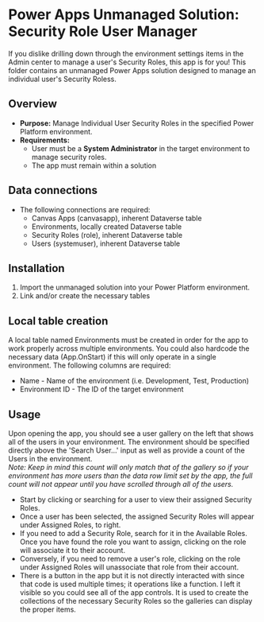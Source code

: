 
# Power Apps Unmanaged Solution: Security Role User Manager

If you dislike drilling down through the environment settings items in the Admin center to manage a user's Security Roles, this app is for you!  This folder contains an unmanaged Power Apps solution designed to manage an individual user's Security Roless.

## Overview

- **Purpose:** Manage Individual User Security Roles in the specified Power Platform environment.
- **Requirements:**  
  - User must be a **System Administrator** in the target environment to manage security roles.
  - The app must remain within a solution

## Data connections

- The following connections are required:
  - Canvas Apps (canvasapp), inherent Dataverse table
  - Environments, locally created Dataverse table
  - Security Roles (role), inherent Dataverse table
  - Users (systemuser), inherent Dataverse table

## Installation

1. Import the unmanaged solution into your Power Platform environment.
2. Link and/or create the necessary tables

## Local table creation

A local table named Environments must be created in order for the app to work properly across multiple environments.  You could also hardcode the necessary data (App.OnStart) if this will only operate in a single environment.  The following columns are required:
  - Name - Name of the environment (i.e. Development, Test, Production)
  - Environment ID - The ID of the target environment

## Usage

Upon opening the app, you should see a user gallery on the left that shows all of the users in your environment.  The environment should be specified directly above the 'Search User...' input as well as provide a count of the Users in the environment.  
*Note: Keep in mind this count will only match that of the gallery so if your environment has more users than the data row limit set by the app, the full count will not appear until you have scrolled through all of the users.*

  - Start by clicking or searching for a user to view their assigned Security Roles.
  - Once a user has been selected, the assigned Security Roles will appear under Assigned Roles, to right.
  - If you need to add a Security Role, search for it in the Available Roles.  Once you have found the role you want to assign, clicking on the role will associate it to their account.
  - Conversely, if you need to remove a user's role, clicking on the role under Assigned Roles will unassociate that role from their account.
  - There is a button in the app but it is not directly interacted with since that code is used multiple times; it operations like a function.  I left it visible so you could see all of the app controls.  It is used to create the collections of the necessary Security Roles so the galleries can display the proper items.  
